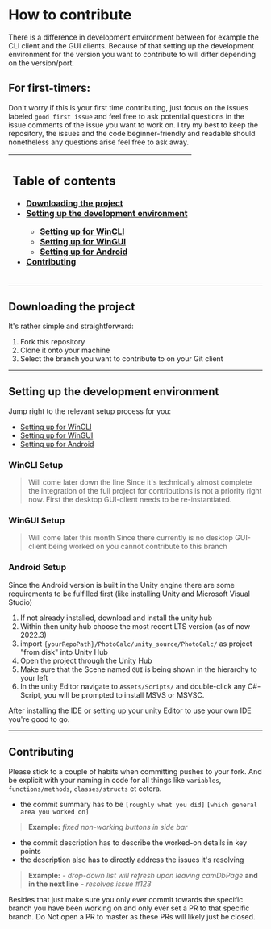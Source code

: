 # How to contribute
There is a difference in development environment between for example the CLI client and the GUI clients. Because of that setting up the development environment for the version you want to contribute to will differ depending on the version/port.

## For first-timers:
Don't worry if this is your first time contributing, just focus on the issues labeled `good first issue` and feel free to ask potential questions in the issue comments of the issue you want to work on.
I try my best to keep the repository, the issues and the code beginner-friendly and readable should nonetheless any questions arise feel free to ask away.


|<h2>Table of contents</h2><ul><li>[Downloading the project](#downloading-the-project)</li><li>[Setting up the development environment](#setting-up-the-development-environment)</li><ul><li>[Setting up for WinCLI](#WinCLI-Setup)</li><li>[Setting up for WinGUI](#WinGUI-Setup)</li><li>[Setting up for Android](#Android-Setup)</li></ul><li>[Contributing](#contributing)</li></ul>|
|:----------------|

---

## Downloading the project
It's rather simple and straightforward:
1. Fork this repository 
2. Clone it onto your machine
3. Select the branch you want to contribute to on your Git client

---

## Setting up the development environment 
Jump right to the relevant setup process for you:
- [Setting up for WinCLI](#WinCLI-Setup)
- [Setting up for WinGUI](#WinGUI-Setup)
- [Setting up for Android](#Android-Setup)

### WinCLI Setup
> Will come later down the line
Since it's technically almost complete the integration of the full project for contributions is not a priority right now. First the desktop GUI-client needs to be re-instantiated.

### WinGUI Setup
> Will come later this month
Since there currently is no desktop GUI-client being worked on you cannot contribute to this branch

### Android Setup
Since the Android version is built in the Unity engine there are some requirements to be fulfilled first (like installing Unity and Microsoft Visual Studio)

1. If not already installed, download and install the unity hub
2. Within then unity hub choose the most recent LTS version (as of now 2022.3)
3. import `{yourRepoPath}/PhotoCalc/unity_source/PhotoCalc/` as project "from disk" into Unity Hub
4. Open the project through the Unity Hub
5. Make sure that the Scene named `GUI` is being shown in the hierarchy to your left
6. In the unity Editor navigate to `Assets/Scripts/` and double-click any C#-Script, you will be prompted to install MSVS or MSVSC.

After installing the IDE or setting up your unity Editor to use your own IDE you're good to go.

---

## Contributing 
Please stick to a couple of habits when committing pushes to your fork. And be explicit with your naming in code for all things like `variables`, `functions/methods`, `classes/structs` et cetera.

- the commit summary has to be `[roughly what you did]` `[which general area you worked on]`
> **Example:** *fixed non-working buttons in side bar*

- the commit description has to describe the worked-on details in key points
- the description also has to directly address the issues it's resolving
> **Example:** *- drop-down list will refresh upon leaving camDbPage* **and in the next line** *- resolves issue #123*

Besides that just make sure you only ever commit towards the specific branch you have been working on and only ever set a PR to that specific branch. Do Not open a PR to master as these PRs will likely just be closed.
